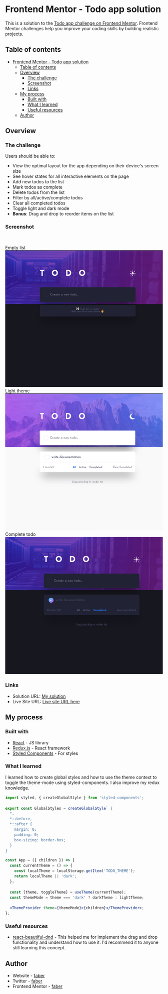# Frontend Mentor - Todo app solution

This is a solution to the [Todo app challenge on Frontend Mentor](https://www.frontendmentor.io/challenges/todo-app-Su1_KokOW). Frontend Mentor challenges help you improve your coding skills by building realistic projects.

## Table of contents

- [Frontend Mentor - Todo app solution](#frontend-mentor---todo-app-solution)
  - [Table of contents](#table-of-contents)
  - [Overview](#overview)
    - [The challenge](#the-challenge)
    - [Screenshot](#screenshot)
    - [Links](#links)
  - [My process](#my-process)
    - [Built with](#built-with)
    - [What I learned](#what-i-learned)
    - [Useful resources](#useful-resources)
  - [Author](#author)

## Overview

### The challenge

Users should be able to:

- View the optimal layout for the app depending on their device's screen size
- See hover states for all interactive elements on the page
- Add new todos to the list
- Mark todos as complete
- Delete todos from the list
- Filter by all/active/complete todos
- Clear all completed todos
- Toggle light and dark mode
- **Bonus**: Drag and drop to reorder items on the list

### Screenshot

<br>

Empty list
![empty list](./src/assets/image/../images/repo/empty.png)
Light theme
![light-mode](./src/assets/image/../images/repo/light-mode.png)
Complete todo
![complete](./src/assets/image/../images/repo/complete.png)

### Links

- Solution URL: [My solution](https://www.frontendmentor.io/solutions/todo-app-using-react-redux-styledcomponents-_CLt6HTGO)
- Live Site URL: [Live site URL here](https://frontendmaster-todo-app.netlify.app/)

## My process

### Built with

- [React](https://reactjs.org/) - JS library
- [Redux.js](https://redux.js.org/) - React framework
- [Styled Components](https://styled-components.com/) - For styles

### What I learned

I learned how to create global styles and how to use the theme context to toggle the theme-mode using styled-components. I also improve my redux knowledge.

```js
import styled, { createGlobalStyle } from 'styled-components';

export const GlobalStyles = createGlobalStyle` {
  *,
  *::before,
  *::after {
    margin: 0;
    padding: 0;
    box-sizing: border-box;
  }
}
```

```jsx
const App = ({ children }) => {
  const currentTheme = () => {
    const localTheme = localStorage.getItem('TODO_THEME');
    return localTheme || 'dark';
  };

  const [theme, toggleTheme] = useTheme(currentTheme);
  const themeMode = theme === 'dark' ? darkTheme : lightTheme;

  <ThemeProvider theme={themeMode}>{children}</ThemeProvider>;
};
```

### Useful resources

- [react-beautiful-dnd](https://github.com/atlassian/react-beautiful-dnd) - This helped me for implement the drag and drop functionality and understand how to use it. I'd recommend it to anyone still learning this concept.

## Author

- Website - [faber](https://faberdev.netlify.app/)
- Twitter - [faber](https://twitter.com/faber_dev)
- Frontend Mentor - [faber](https://www.frontendmentor.io/profile/fab-rvn)
